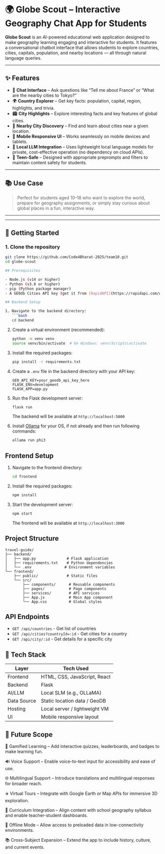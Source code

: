 # 🌍 Globe Scout – Interactive Geography Chat App for Students

**Globe Scout** is an AI-powered educational web application designed to make geography learning engaging and interactive for students. It features a conversational chatbot interface that allows students to explore countries, cities, capitals, population, and nearby locations — all through natural language queries.

---

## ✨ Features

- 💬 **Chat Interface** – Ask questions like “Tell me about France” or “What are the nearby cities to Tokyo?”
- 🌍 **Country Explorer** – Get key facts: population, capital, region, highlights, and trivia.
- 🏙️ **City Highlights** – Explore interesting facts and key features of global cities.
- 📍 **Nearby City Discovery** – Find and learn about cities near a given location.
- 📱 **Mobile Responsive UI** – Works seamlessly on mobile devices and tablets.
- 🔐 **Local LLM Integration** – Uses lightweight local language models for private, cost-effective operation (no dependency on cloud APIs).
- 🧒 **Teen-Safe** – Designed with appropriate preprompts and filters to maintain content safety for students.

---

## 📚 Use Case

> Perfect for students aged 10–18 who want to explore the world, prepare for geography assignments, or simply stay curious about global places in a fun, interactive way.

---

---

## 🚀 Getting Started

### 1. Clone the repository

```bash
git clone https://github.com/Code4Bharat-2025/team10.git
cd globe-scout

## Prerequisites

- Node.js (v14 or higher)
- Python (v3.8 or higher)
- pip (Python package manager)
- A GEOdb Cities API key (get it from [RapidAPI](https://rapidapi.com/wirefreethought/api/geodb-cities/))

## Backend Setup

1. Navigate to the backend directory:
   ```bash
   cd backend
   ```

2. Create a virtual environment (recommended):
   ```bash
   python -m venv venv
   source venv/bin/activate  # On Windows: venv\Scripts\activate
   ```

3. Install the required packages:
   ```bash
   pip install -r requirements.txt
   ```

4. Create a `.env` file in the backend directory with your API key:
   ```
   GEO_API_KEY=your_geodb_api_key_here
   FLASK_ENV=development
   FLASK_APP=app.py
   ```

5. Run the Flask development server:
   ```bash
   flask run
   ```
   The backend will be available at `http://localhost:5000`

   
6. Install [Ollama](https://ollama.com/download) for your OS, if not already and then run following commands:
   ```bash
   ollama run phi3
   ```

## Frontend Setup

1. Navigate to the frontend directory:
   ```bash
   cd frontend
   ```

2. Install the required packages:
   ```bash
   npm install
   ```

3. Start the development server:
   ```bash
   npm start
   ```
   The frontend will be available at `http://localhost:3000`

## Project Structure

```
travel-guide/
├── backend/
│   ├── app.py              # Flask application
│   ├── requirements.txt    # Python dependencies
│   └── .env               # Environment variables
└── frontend/
    ├── public/             # Static files
    └── src/
        ├── components/      # Reusable components
        ├── pages/           # Page components
        ├── services/        # API services
        ├── App.js           # Main App component
        └── App.css          # Global styles
```

## API Endpoints

- `GET /api/countries` - Get list of countries
- `GET /api/cities?countryId=:id` - Get cities for a country
- `GET /api/city/:id` - Get details for a specific city

## 🧰 Tech Stack

| Layer        | Tech Used                         |
|--------------|----------------------------------|
| Frontend     | HTML, CSS, JavaScript, React |
| Backend      | Flask         |
| AI/LLM       | Local SLM (e.g., OLLaMA) |
| Data Source  | Static location data / GeoDB    |
| Hosting      | Local server / lightweight VM     |
| UI           | Mobile responsive layout          |


## 🔮 Future Scope

🧩 Gamified Learning – Add interactive quizzes, leaderboards, and badges to make learning fun.

🔊 Voice Support – Enable voice-to-text input for accessibility and ease of use.

🌐 Multilingual Support – Introduce translations and multilingual responses for broader reach.

✈️ Virtual Tours – Integrate with Google Earth or Map APIs for immersive 3D exploration.

🎒 Curriculum Integration – Align content with school geography syllabus and enable teacher-student dashboards.

📶 Offline Mode – Allow access to preloaded data in low-connectivity environments.

📚 Cross-Subject Expansion – Extend the app to include history, culture, and current events.


